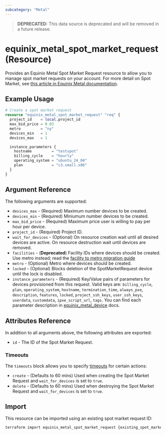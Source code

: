 ```yaml
---
subcategory: "Metal"
---
```


> **DEPRECATED:** This data source is deprecated and will be removed in a future release.

# equinix_metal_spot_market_request (Resource)

Provides an Equinix Metal Spot Market Request resource to allow you to manage spot market requests on your account. For more detail on Spot Market, see [this article in Equinix Metal documentation](https://metal.equinix.com/developers/docs/deploy/spot-market/).

## Example Usage

```terraform
# Create a spot market request
resource "equinix_metal_spot_market_request" "req" {
  project_id    = local.project_id
  max_bid_price = 0.03
  metro         = "ny"
  devices_min   = 1
  devices_max   = 1

  instance_parameters {
    hostname         = "testspot"
    billing_cycle    = "hourly"
    operating_system = "ubuntu_24_04"
    plan             = "c3.small.x86"
  }
}
```

## Argument Reference

The following arguments are supported:

* `devices_max` - (Required) Maximum number devices to be created.
* `devices_min` - (Required) Miniumum number devices to be created.
* `max_bid_price` - (Required) Maximum price user is willing to pay per hour per device.
* `project_id` - (Required) Project ID.
* `wait_for_devices` - (Optional) On resource creation wait until all desired devices are active. On resource destruction wait until devices are removed.
* `facilities` - (**Deprecated**) Facility IDs where devices should be created. Use metro instead; read the [facility to metro migration guide](https://registry.terraform.io/providers/equinix/equinix/latest/docs/guides/migration_guide_facilities_to_metros_devices)
* `metro` - (Optional) Metro where devices should be created.
* `locked` - (Optional) Blocks deletion of the SpotMarketRequest device until the lock is disabled.
* `instance_parameters` - (Required) Key/Value pairs of parameters for devices provisioned from this request. Valid keys are: `billing_cycle`, `plan`, `operating_system`, `hostname`, `termination_time`, `always_pxe`, `description`, `features`, `locked`, `project_ssh_keys`, `user_ssh_keys`, `userdata`, `customdata`, `ipxe_script_url`, `tags`. You can find each parameter description in [equinix_metal_device](metal_device.md) docs.

## Attributes Reference

In addition to all arguments above, the following attributes are exported:

* `id` - The ID of the Spot Market Request.

### Timeouts

The `timeouts` block allows you to specify [timeouts](https://www.terraform.io/configuration/resources#operation-timeouts) for certain actions:

* `create` - (Defaults to 60 mins) Used when creating the Spot Market Request and `wait_for_devices` is set to `true`.
* `delete` - (Defaults to 60 mins) Used when destroying the Spot Market Request and `wait_for_devices` is set to `true`.

## Import

This resource can be imported using an existing spot market request ID:

```sh
terraform import equinix_metal_spot_market_request {existing_spot_market_request_id}
```
